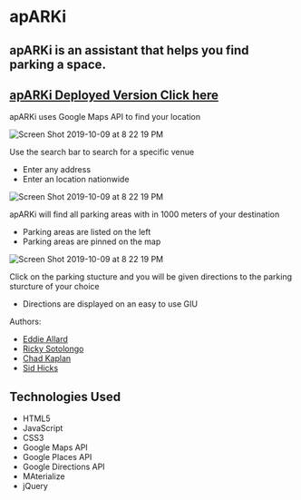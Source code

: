 # apARKi

## apARKi is an assistant that helps you find parking a space.

 ## [apARKi Deployed Version Click here](https://sidh80.github.io/apARKi/)

apARKi uses Google Maps API to find your location

 ![Screen Shot 2019-10-09 at 8 22 19 PM](https://user-images.githubusercontent.com/51130585/69690137-d736fd00-1098-11ea-96f7-e8f5144d8740.png)

Use the search bar to search for a specific venue
* Enter any address
* Enter an location nationwide

 ![Screen Shot 2019-10-09 at 8 22 19 PM](https://user-images.githubusercontent.com/51130585/69683384-a64bcd80-1082-11ea-9a65-af87f3a0b98d.png)

apARKi will find all parking areas with in 1000 meters of your destination
* Parking areas are listed on the left
* Parking areas are pinned on the map

 ![Screen Shot 2019-10-09 at 8 22 19 PM](https://user-images.githubusercontent.com/51130585/69683494-08a4ce00-1083-11ea-91d4-91e2e2d43152.png)

Click on the parking stucture and you will be given directions to the parking sturcture of your choice
* Directions are displayed on an easy to use GIU

Authors:
  - [Eddie Allard](Https://www.theallardompany.com)
  - [Ricky Sotolongo](https://github.com/Rsotolongo77)
  - [Chad Kaplan](https://github.com/Chadkaplan)
  - [Sid Hicks](https://sidh80.github.io/)

  ## Technologies Used

- HTML5
- JavaScript
- CSS3
- Google Maps API
- Google Places API
- Google Directions API
- MAterialize
- jQuery





